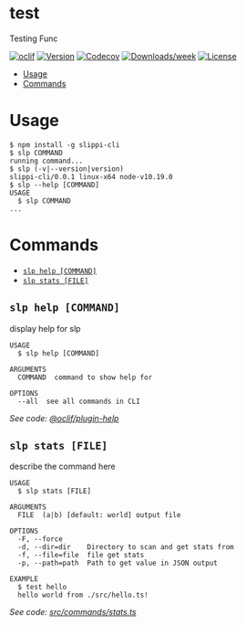 test
====

Testing Func

[![oclif](https://img.shields.io/badge/cli-oclif-brightgreen.svg)](https://oclif.io)
[![Version](https://img.shields.io/npm/v/test.svg)](https://npmjs.org/package/test)
[![Codecov](https://codecov.io/gh/OGoodness/test/branch/master/graph/badge.svg)](https://codecov.io/gh/OGoodness/test)
[![Downloads/week](https://img.shields.io/npm/dw/test.svg)](https://npmjs.org/package/test)
[![License](https://img.shields.io/npm/l/test.svg)](https://github.com/OGoodness/test/blob/master/package.json)

<!-- toc -->
* [Usage](#usage)
* [Commands](#commands)
<!-- tocstop -->
# Usage
<!-- usage -->
```sh-session
$ npm install -g slippi-cli
$ slp COMMAND
running command...
$ slp (-v|--version|version)
slippi-cli/0.0.1 linux-x64 node-v10.19.0
$ slp --help [COMMAND]
USAGE
  $ slp COMMAND
...
```
<!-- usagestop -->
# Commands
<!-- commands -->
* [`slp help [COMMAND]`](#slp-help-command)
* [`slp stats [FILE]`](#slp-stats-file)

## `slp help [COMMAND]`

display help for slp

```
USAGE
  $ slp help [COMMAND]

ARGUMENTS
  COMMAND  command to show help for

OPTIONS
  --all  see all commands in CLI
```

_See code: [@oclif/plugin-help](https://github.com/oclif/plugin-help/blob/v3.2.2/src/commands/help.ts)_

## `slp stats [FILE]`

describe the command here

```
USAGE
  $ slp stats [FILE]

ARGUMENTS
  FILE  (a|b) [default: world] output file

OPTIONS
  -F, --force
  -d, --dir=dir    Directory to scan and get stats from
  -f, --file=file  file get stats
  -p, --path=path  Path to get value in JSON output

EXAMPLE
  $ test hello
  hello world from ./src/hello.ts!
```

_See code: [src/commands/stats.ts](https://github.com/OGoodness/slippi-cli/blob/v0.0.1/src/commands/stats.ts)_
<!-- commandsstop -->

